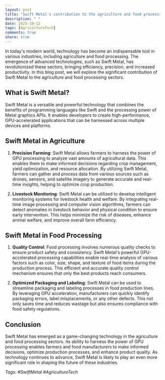 ```yaml
---
layout: post
title: "Swift Metal's contribution to the agriculture and food processing sectors"
description: " "
date: 2023-10-12
tags: [AgricultureTech]
comments: true
share: true
---
```


In today's modern world, technology has become an indispensable tool in various industries, including agriculture and food processing. The emergence of advanced technologies, such as Swift Metal, has revolutionized these sectors, bringing efficiency, precision, and increased productivity. In this blog post, we will explore the significant contribution of Swift Metal to the agriculture and food processing sectors.

## What is Swift Metal?

Swift Metal is a versatile and powerful technology that combines the benefits of programming languages like Swift and the processing power of Metal graphics APIs. It enables developers to create high-performance, GPU-accelerated applications that can be harnessed across multiple devices and platforms.

## Swift Metal in Agriculture

1. **Precision Farming**: Swift Metal allows farmers to harness the power of GPU processing to analyze vast amounts of agricultural data. This enables them to make informed decisions regarding crop management, yield optimization, and resource allocation. By utilizing Swift Metal, farmers can gather and process data from various sources such as drones, sensors, and satellite imagery to generate accurate and real-time insights, helping to optimize crop production.

2. **Livestock Monitoring**: Swift Metal can be utilized to develop intelligent monitoring systems for livestock health and welfare. By integrating real-time image processing and computer vision algorithms, farmers can detect anomalies in livestock behavior and physical condition to ensure early intervention. This helps minimize the risk of diseases, enhance animal welfare, and improve overall farm efficiency.

## Swift Metal in Food Processing

1. **Quality Control**: Food processing involves numerous quality checks to ensure product safety and consistency. Swift Metal's powerful GPU-accelerated processing capabilities enable real-time analysis of various factors such as color, size, shape, and texture of food items during the production process. This efficient and accurate quality control mechanism ensures that only the best products reach consumers.

2. **Optimized Packaging and Labeling**: Swift Metal can be used to streamline packaging and labeling processes in food production lines. By leveraging GPU acceleration, manufacturers can quickly identify packaging errors, label misplacements, or any other defects. This not only saves time and reduces wastage but also ensures compliance with food safety regulations.

## Conclusion

Swift Metal has emerged as a game-changing technology in the agriculture and food processing sectors. Its ability to harness the power of GPU processing enables farmers and food manufacturers to make informed decisions, optimize production processes, and enhance product quality. As technology continues to advance, Swift Metal is likely to play an even more significant role in shaping the future of these industries.

*Tags: #SwiftMetal #AgricultureTech*